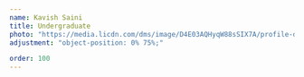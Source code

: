 ```yaml
---
name: Kavish Saini
title: Undergraduate
photo: "https://media.licdn.com/dms/image/D4E03AQHyqW88sSIX7A/profile-displayphoto-shrink_800_800/0/1664663390475?e=1685577600&v=beta&t=xg1Vz3hivqjyr-7gusdHD2Bkp65dKwuxRBKstBpG1_g" 
adjustment: "object-position: 0% 75%;"

order: 100
---
```

